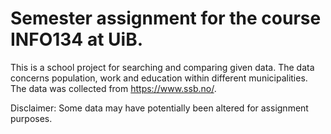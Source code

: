 # Semester assignment for the course INFO134 at UiB.

This is a school project for searching and comparing given data.
The data concerns population, work and education within different municipalities.
The data was collected from https://www.ssb.no/.

Disclaimer: Some data may have potentially been altered for assignment purposes.
